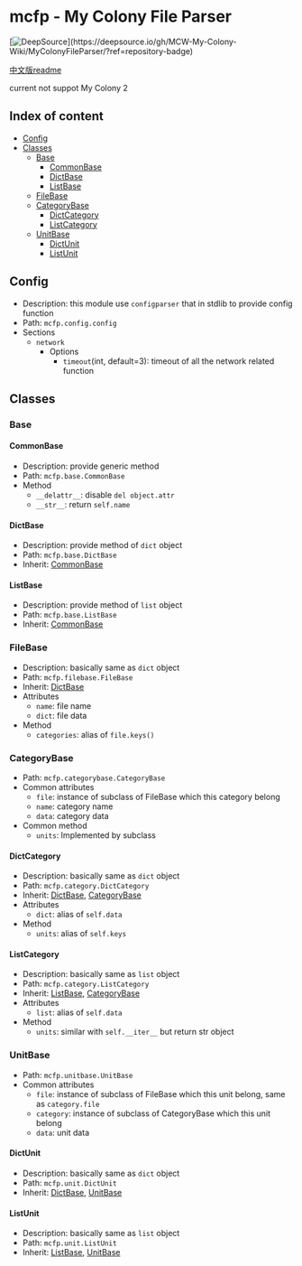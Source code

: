 # mcfp - My Colony File Parser

  [![DeepSource](https://deepsource.io/gh/MCW-My-Colony-Wiki/MyColonyFileParser.svg/?label=active+issues&show_trend=true&token=zjOyAP4RLEuWcm5YOU1NQJW_)](https://deepsource.io/gh/MCW-My-Colony-Wiki/MyColonyFileParser/?ref=repository-badge)
  
  [中文版readme](README_zh.md)
  
  current not suppot My Colony 2

## Index of content

- [Config](##Config)
- [Classes](##Classes)
  - [Base](###Base)
    - [CommonBase](####CommonBase)
    - [DictBase](####DictBase)
    - [ListBase](####ListBase)
  - [FileBase](###FileBase)
  - [CategoryBase](###CategoryBase)
    - [DictCategory](####DictCategory)
    - [ListCategory](####ListCategory)
  - [UnitBase](###UnitBase)
    - [DictUnit](####DictUnit)
    - [ListUnit](####ListUnit)

## Config

- Description: this module use `configparser` that in stdlib to provide config function
- Path: `mcfp.config.config`
- Sections
  - `network`
    - Options
      - `timeout`(int, default=3): timeout of all the network related function

## Classes

### Base

#### CommonBase

- Description: provide generic method
- Path: `mcfp.base.CommonBase`
- Method
  - `__delattr__`: disable `del object.attr`
  - `__str__`: return `self.name`

#### DictBase

- Description: provide method of `dict` object
- Path: `mcfp.base.DictBase`
- Inherit: [CommonBase](####CommonBase)

#### ListBase

- Description: provide method of `list` object
- Path: `mcfp.base.ListBase`
- Inherit: [CommonBase](####CommonBase)

### FileBase

- Description: basically same as `dict` object
- Path: `mcfp.filebase.FileBase`
- Inherit: [DictBase](####DictBase)
- Attributes
  - `name`: file name
  - `dict`: file data
- Method
  - `categories`: alias of `file.keys()`

### CategoryBase

- Path: `mcfp.categorybase.CategoryBase`
- Common attributes
  - `file`: instance of subclass of FileBase which this category belong
  - `name`: category name
  - `data`: category data
- Common method
  - `units`: Implemented by subclass

#### DictCategory

- Description: basically same as `dict` object
- Path: `mcfp.category.DictCategory`
- Inherit: [DictBase](####DictBase), [CategoryBase](###CategoryBase)
- Attributes
  - `dict`: alias of `self.data`
- Method
  - `units`: alias of `self.keys`

#### ListCategory

- Description: basically same as `list` object
- Path: `mcfp.category.ListCategory`
- Inherit: [ListBase](####ListBase), [CategoryBase](###CategoryBase)
- Attributes
  - `list`: alias of `self.data`
- Method
  - `units`: similar with `self.__iter__` but return str object

### UnitBase

- Path: `mcfp.unitbase.UnitBase`
- Common attributes
  - `file`: instance of subclass of FileBase which this unit belong, same as `category.file`
  - `category`: instance of subclass of CategoryBase which this unit belong
  - `data`: unit data

#### DictUnit

- Description: basically same as `dict` object
- Path: `mcfp.unit.DictUnit`
- Inherit: [DictBase](####DictBase), [UnitBase](###UnitBase)

#### ListUnit

- Description: basically same as `list` object
- Path: `mcfp.unit.ListUnit`
- Inherit: [ListBase](####ListBase), [UnitBase](###UnitBase)
